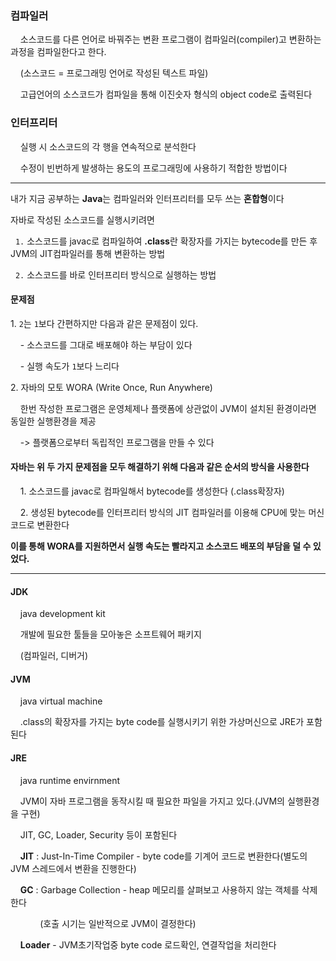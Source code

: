 ### 컴파일러

    소스코드를 다른 언어로 바꿔주는 변환 프로그램이 컴파일러(compiler)고 변환하는 과정을 컴파일한다고 한다.

    (소스코드 = 프로그래밍 언어로 작성된 텍스트 파일)

    고급언어의 소스코드가 컴파일을 통해 이진숫자 형식의 object code로 출력된다

### 인터프리터

    실행 시 소스코드의 각 행을 연속적으로 분석한다

    수정이 빈번하게 발생하는 용도의 프로그래밍에 사용하기 적합한 방법이다

---

내가 지금 공부하는 **Java**는 컴파일러와 인터프리터를 모두 쓰는 **혼합형**이다

자바로 작성된 소스코드를 실행시키려면

  `1.` 소스코드를 javac로 컴파일하여 **.class**란 확장자를 가지는 bytecode를 만든 후 JVM의 JIT컴파일러를 통해 변환하는 방법

  `2.` 소스코드를 바로 인터프리터 방식으로 실행하는 방법 

#### 문제점

  1\. `2`는 `1`보다 간편하지만 다음과 같은 문제점이 있다.

      - 소스코드를 그대로 배포해야 하는 부담이 있다

      - 실행 속도가 `1`보다 느리다 

  2\. 자바의 모토 WORA (Write Once, Run Anywhere)

      한번 작성한 프로그램은 운영체제나 플랫폼에 상관없이 JVM이 설치된 환경이라면 동일한 실행환경을 제공

      -> 플랫폼으로부터 독립적인 프로그램을 만들 수 있다

#### 자바는 위 두 가지 문제점을 모두 해결하기 위해 다음과 같은 순서의 방식을 사용한다

     1. 소스코드를 javac로 컴파일해서 bytecode를 생성한다 (.class확장자)

     2. 생성된 bytecode를 인터프리터 방식의 JIT 컴파일러를 이용해 CPU에 맞는 머신 코드로 변환한다

**이를 통해 WORA를 지원하면서 실행 속도는 빨라지고 소스코드 배포의 부담을 덜 수 있었다.**

---

#### JDK

     java development kit

     개발에 필요한 툴들을 모아놓은 소프트웨어 패키지

     (컴파일러, 디버거)

#### JVM

     java virtual machine

     .class의 확장자를 가지는 byte code를 실행시키기 위한 가상머신으로 JRE가 포함된다

#### JRE

     java runtime envirnment

     JVM이 자바 프로그램을 동작시킬 때 필요한 파일을 가지고 있다.(JVM의 실행환경을 구현)

     JIT, GC, Loader, Security 등이 포함된다

     **JIT** : Just-In-Time Compiler - byte code를 기계어 코드로 변환한다(별도의 JVM 스레드에서 변환을 진행한다)

     **GC** : Garbage Collection - heap 메모리를 살펴보고 사용하지 않는 객체를 삭제한다

              (호출 시기는 일반적으로 JVM이 결정한다)

     **Loader** - JVM초기작업중 byte code 로드확인, 연결작업을 처리한다
